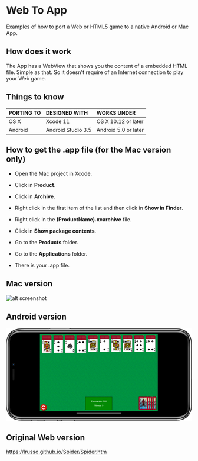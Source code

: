 # Web To App

Examples of how to port a Web or HTML5 game to a native Android or Mac App.

## How does it work

The App has a WebView that shows you the content of a embedded HTML file. Simple as that. So it doesn't require of an Internet connection to play your Web game.

## Things to know


| PORTING TO  | DESIGNED WITH  | WORKS UNDER |
| :------------ |:--------------- |:---------------|
| OS X | Xcode 11| OS X 10.12 or later |
| Android | Android Studio 3.5 | Android 5.0 or later |

## How to get the .app file (for the Mac version only)

* Open the Mac project in Xcode.

* Click in **Product**.

* Click in **Archive**.

* Right click in the first item of the list and then click in **Show in Finder**.

* Right click in the **(ProductName).xcarchive** file.

* Click in **Show package contents**.

* Go to the **Products** folder.

* Go to the **Applications** folder.

* There is your .app file.

## Mac version

![alt screenshot](https://raw.githubusercontent.com/lrusso/WebToApp/master/Screenshot1.png)

## Android version

![alt screenshot](https://raw.githubusercontent.com/lrusso/WebToApp/master/Screenshot2.png)

## Original Web version

https://lrusso.github.io/Spider/Spider.htm
